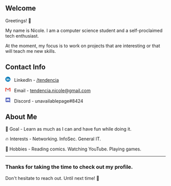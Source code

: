 <!--
Mark Down Syntax
https://www.markdownguide.org/basic-syntax/

Icons
All icons are in size 16px.

LinkedIn
https://www.flaticon.com/free-icons/linkedin
Created by Freepik - Flaticon

Gmail
https://www.flaticon.com/free-icons/gmail
Created by Pixel perfect - Flaticon

Discord
https://www.flaticon.com/free-icons/discord
Created by Pixel perfect - Flaticon
-->

<h2>Welcome</h2>
<p>Greetings! 👋</p>

<p>My name is Nicole. I am a computer science student and a self-proclaimed tech enthusiast.</p>

<p>At the moment, my focus is to work on projects that are interesting or that will teach me new skills.</p>

<h2>Contact Info</h2>

![LinkedIn Icon](https://github.com/unavailablepage/unavailablepage/blob/main/icons/linkedin.png)&nbsp;&nbsp;&nbsp;LinkedIn - [/tendencia](https://www.linkedin.com/in/tendencia/)

![Email Icon](https://github.com/unavailablepage/unavailablepage/blob/main/icons/gmail.png)&nbsp;&nbsp;&nbsp;Email - <tendencia.nicole@gmail.com>

![Discord Icon](https://github.com/unavailablepage/unavailablepage/blob/main/icons/discord.png)&nbsp;&nbsp;&nbsp;Discord - unavailablepage#8424

<h2>About Me</h2>

🌱 Goal - Learn as much as I can and have fun while doing it.

🔥 Interests - Networking. InfoSec. General IT.

🎨 Hobbies - Reading comics. Watching YouTube. Playing games.

---

<h3>Thanks for taking the time to check out my profile.</h3>

<p>Don't hesitate to reach out. Until next time! 🖖</p>
